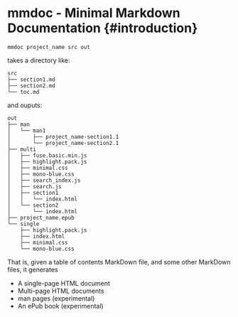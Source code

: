 # mmdoc - Minimal Markdown Documentation {#introduction}

```
mmdoc project_name src out
```

takes a directory like:

```
src
├── section1.md
├── section2.md
└── toc.md
```

and ouputs:

```
out
├── man
│   └── man1
│       ├── project_name-section1.1
│       └── project_name-section2.1
├── multi
│   ├── fuse.basic.min.js
│   ├── highlight.pack.js
│   ├── minimal.css
│   ├── mono-blue.css
│   ├── search_index.js
│   ├── search.js
│   ├── section1
│   │   └── index.html
│   └── section2
│       └── index.html
├── project_name.epub
└── single
    ├── highlight.pack.js
    ├── index.html
    ├── minimal.css
    └── mono-blue.css
```

That is, given a table of contents MarkDown file, and some other MarkDown files, it generates

* A single-page HTML document
* Multi-page HTML documents
* man pages (experimental)
* An ePub book (experimental)
